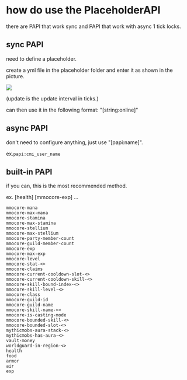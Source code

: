 # how do use the PlaceholderAPI
there are PAPI that work sync and PAPI that work with async 1 tick locks.

## sync PAPI
need to define a placeholder.

create a yml file in the placeholder folder and enter it as shown in the picture.

![](https://i.imgur.com/e6cF0P0.png)

(update is the update interval in ticks.)

can then use it in the following format: "[string:online]"

## async PAPI
don't need to configure anything, just use "[papi:name]".

ex.`papi:cmi_user_name`

## built-in PAPI
if you can, this is the most recommended method.

ex. [health] [mmocore-exp] ...

```
mmocore-mana
mmocore-max-mana
mmocore-stamina
mmocore-max-stamina
mmocore-stellium
mmocore-max-stellium
mmocore-party-member-count
mmocore-guild-member-count
mmocore-exp
mmocore-max-exp
mmocore-level
mmocore-stat-<>
mmocore-claims
mmocore-current-cooldown-slot-<>
mmocore-current-cooldown-skill-<>
mmocore-skill-bound-index-<>
mmocore-skill-level-<>
mmocore-class
mmocore-guild-id
mmocore-guild-name
mmocore-skill-name-<>
mmocore-is-casting-mode
mmocore-bounded-skill-<>
mmocore-bounded-slot-<>
mythicmobs-aura-stack-<>
mythicmobs-has-aura-<>
vault-money
worldguard-in-region-<>
health
food
armor
air
exp
```